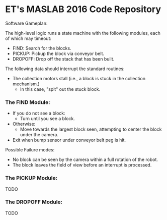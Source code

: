 ET's MASLAB 2016 Code Repository
================================

Software Gameplan:

The high-level logic runs a state machine with the following modules, each of which may timeout:

- FIND: Search for the blocks.
- PICKUP: Pickup the block via conveyor belt.
- DROPOFF: Drop off the stack that has been built.

The following data should interrupt the standard routines:

- The collection motors stall (i.e., a block is stuck in the collection mechanism.)
  - In this case, "spit" out the stuck block.

### The FIND Module:

- If you do not see a block:
  - Turn until you see a block.
- Otherwise:
  - Move towards the largest block seen, attempting to center the block under the camera.
- Exit when bump sensor under conveyor belt peg is hit.

Possible Failure modes:

- No block can be seen by the camera within a full rotation of the robot.
- The block leaves the field of view before an interrupt is processed.

### The PICKUP Module:

TODO

### The DROPOFF Module:

TODO